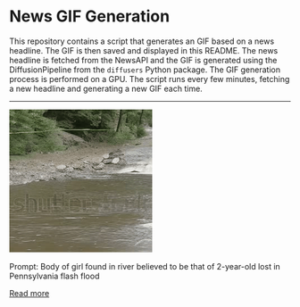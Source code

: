 # News GIF Generation
This repository contains a script that generates an GIF based on a news headline. The GIF is then saved and displayed in this README.
The news headline is fetched from the NewsAPI and the GIF is generated using the DiffusionPipeline from the `diffusers` Python package. The GIF generation process is performed on a GPU.
The script runs every few minutes, fetching a new headline and generating a new GIF each time.

---

![Generated GIF](output.gif)

Prompt: Body of girl found in river believed to be that of 2-year-old lost in Pennsylvania flash flood

[Read more](https://apnews.com/article/bucks-county-flash-flood-missing-children-pennsyvlania-1add97718bfceb9c4034a4f26b08bf20)